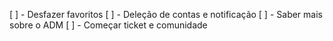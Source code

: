 [ ] - Desfazer favoritos
[ ] - Deleção de contas e notificação
[ ] - Saber mais sobre o ADM
[ ] - Começar ticket e comunidade

